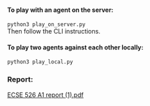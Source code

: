 #### To play with an agent on the server:
`python3 play_on_server.py` </br>
Then follow the CLI instructions.

#### To play two agents against each other locally:
`python3 play_local.py`

### Report:

[ECSE 526 A1 report (1).pdf](https://github.com/antoinedang/ModifiedConnect4Agent/files/12718149/ECSE.526.A1.report.1.pdf)
